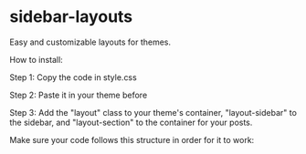 # sidebar-layouts
Easy and customizable layouts for themes.

How to install:

Step 1:
Copy the code in style.css

Step 2: 
Paste it in your theme before </style>

Step 3:
Add the "layout" class to your theme's container, "layout-sidebar" to the sidebar, and "layout-section" to the container for your posts.

Make sure your code follows this structure in order for it to work:

<div class="layout">

<div class="layout-sidebar">
<!-- sidebar content goes here -->
</div>

<div class="layout-section">
  <!-- posts go here -->
</div>
